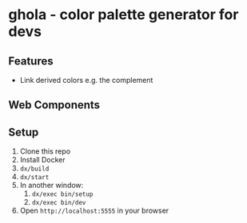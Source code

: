 # ghola - color palette generator for devs

## Features

* Link derived colors e.g. the complement

## Web Components

## Setup

1. Clone this repo
2. Install Docker
3. `dx/build`
4. `dx/start`
5. In another window:
   1. `dx/exec bin/setup`
   2. `dx/exec bin/dev`
6. Open `http://localhost:5555` in your browser
